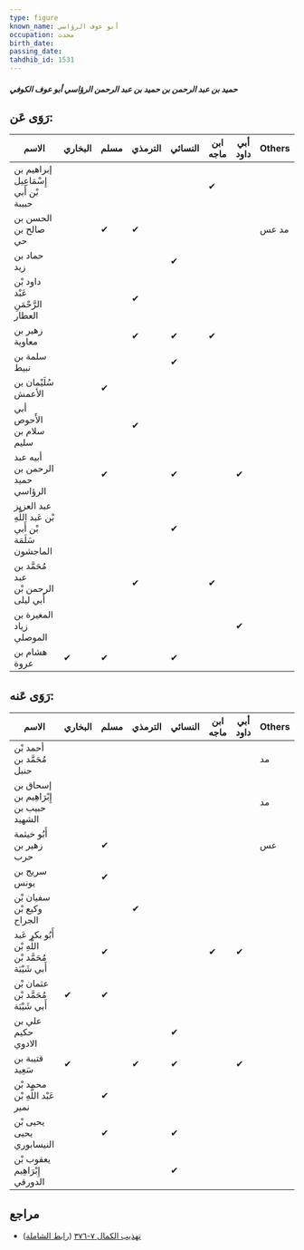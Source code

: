 ```yaml
---
type: figure
known_name: أبو عوف الرؤاسي
occupation: محدث
birth_date:
passing_date:
tahdhib_id: 1531
---
```

##### حميد بن عبد الرحمن بن حميد بن عبد الرحمن الرؤاسي أبو عوف الكوفي

## رَوَى عَن:
| الاسم                                                 | البخاري | مسلم | الترمذي | النسائي | ابن ماجه | أبي داود | Others |
| ----------------------------------------------------- | ------- | ---- | ------- | ------- | -------- | -------- | ------ |
| إبراهيم بن إِسْمَاعِيل بْن أَبي حبيبة                 |         |      |         |         | ✔        |          |        |
| الحسن بن صالح بن حي                                   |         | ✔    | ✔       |         |          |          | مد عس  |
| حماد بن زيد                                           |         |      |         | ✔       |          |          |        |
| داود بْن عَبْد الرَّحْمَنِ العطار                     |         |      | ✔       |         |          |          |        |
| زهير بن معاوية                                        |         |      | ✔       | ✔       | ✔        |          |        |
| سلمة بن نبيط                                          |         |      |         | ✔       |          |          |        |
| سُلَيْمان بن الأعمش                                   |         | ✔    |         |         |          |          |        |
| أبي الأَحوص سلام بن سليم                              |         |      | ✔       |         |          |          |        |
| أبيه عبد الرحمن بن حميد الرؤاسي                       |         | ✔    |         | ✔       |          | ✔        |        |
| عبد العزيز بْن عَبد اللَّهِ بْن أَبي سَلَمَة الماجشون |         |      |         | ✔       |          |          |        |
| مُحَمَّد بن عبد الرحمن بْن أَبي ليلى                  |         |      | ✔       |         | ✔        |          |        |
| المغيرة بن زياد الموصلي                               |         |      |         |         |          | ✔        |        |
| هشام بن عروة                                          | ✔       | ✔    |         | ✔       |          |          |        |
## رَوَى عَنه:
| الاسم                                                | البخاري | مسلم | الترمذي | النسائي | ابن ماجه | أبي داود | Others |
| ---------------------------------------------------- | ------- | ---- | ------- | ------- | -------- | -------- | ------ |
| أحمد بْن مُحَمَّد بن حنبل                            |         |      |         |         |          |          | مد     |
| إسحاق بن إِبْرَاهِيم بن حبيب بن الشهيد               |         |      |         |         |          |          | مد     |
| أَبُو خيثمة زهير بن حرب                              |         | ✔    |         |         |          |          | عس     |
| سريج بن يونس                                         |         | ✔    |         |         |          |          |        |
| سفيان بْن وكيع بْن الجراح                            |         |      | ✔       |         |          |          |        |
| أَبُو بكر عَبد اللَّهِ بْن مُحَمَّد بْن أَبي شَيْبَة |         | ✔    |         |         | ✔        | ✔        |        |
| عثمان بْن مُحَمَّد بْن أَبي شَيْبَة                  | ✔       | ✔    |         |         |          |          |        |
| علي بن حكيم الادوي                                   |         |      |         | ✔       |          |          |        |
| قتيبة بن سَعِيد                                      | ✔       |      | ✔       | ✔       |          | ✔        |        |
| محمد بْن عَبْد اللَّهِ بْن نمير                      |         | ✔    |         |         |          |          |        |
| يحيى بْن يحيى النيسابوري                             |         | ✔    |         | ✔       |          |          |        |
| يعقوب بْن إِبْرَاهِيم الدورقي                        |         |      |         | ✔       |          |          |        |
## مراجع
- [تهذيب الكمال ٧-٣٧٦](obsidian://open?vault=Tahdhib-al-Kamal&file=Figures/١٥٣١-حميد%20بن%20عبد%20الرحمن%20بن%20حميد%20بن%20عبد%20الرحمن%20الرؤاسي%20أبو%20عوف%20الكوفي) ([رابط الشاملة](https://shamela.ws/book/3722/3598))